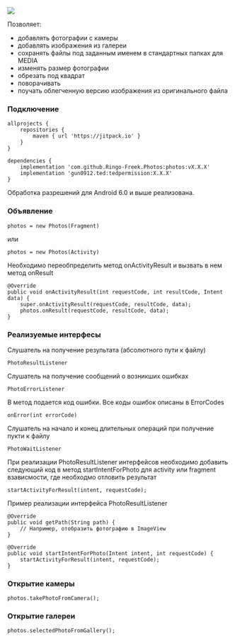 [![](https://jitpack.io/v/Ringo-Freek/Photos.svg)](https://jitpack.io/#Ringo-Freek/Photos)

Позволяет:
* добавлять фотографии с камеры
* добавлять изображения из галереи
* сохранять файлы под заданным именем в стандартных папках для MEDIA
* изменять размер фотографии
* обрезать под квадрат
* поворачивать
* поучать облегченную версию изображения из оригинального файла

### Подключение

    allprojects {
	    repositories {
			maven { url 'https://jitpack.io' }
		}
	}
    
    dependencies {
	    implementation 'com.github.Ringo-Freek.Photos:photos:vX.X.X'
        implementation 'gun0912.ted:tedpermission:X.X.X'
	}

Обработка разрешений для Android 6.0 и выше реализована.

### Объявление

    photos = new Photos(Fragment)

или 

    photos = new Photos(Activity)
    
Необходимо переобпределить метод onActivityResult и вызвать в нем метод onResult

    @Override
    public void onActivityResult(int requestCode, int resultCode, Intent data) {
        super.onActivityResult(requestCode, resultCode, data);
        photos.onResult(requestCode, resultCode, data);
    }
    
### Реализуемые интерфесы
    
Слушатель на получение результата (абсолютного пути к файлу)

    PhotoResultListener

Слушатель на получение сообщений о возникших ошибках

    PhotoErrorListener

В метод подается код ошибки. Все коды ошибок описаны в ErrorCodes

    onError(int errorCode)

Слушатель на начало и конец длительных операций при получение пукти к файлу

    PhotoWaitListener

При реализации PhotoResultListener интерфейсов необходимо добавить следующий код в метод startIntentForPhoto для activity или fragment взависмости, где необходмо отловить результат

    startActivityForResult(intent, requestCode);

Пример реализации интерфейса PhotoResultListener

    @Override
    public void getPath(String path) {
        // Например, отобразить фотографию в ImageView
    }

    @Override
    public void startIntentForPhoto(Intent intent, int requestCode) {
        startActivityForResult(intent, requestCode);
    }
    
### Открытие камеры

    photos.takePhotoFromCamera();
    
### Открытие галереи

    photos.selectedPhotoFromGallery();
